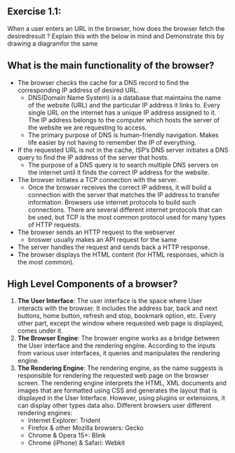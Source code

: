Exercise 1.1:
---------------------------------------------------------------------------------------------------------------------------------------
When a user enters an URL in the browser, how does the browser fetch the desiredresult ? Explain this with the below in mind and Demonstrate this by drawing a diagramfor the same

What is the main functionality of the browser?
----------------------------------------------------------------------
   - The browser checks the cache for a DNS record to find the corresponding IP address of desired URL.
      - DNS(Domain Name System) is a database that maintains the name of the website (URL) and the particular IP address it links to. Every single URL on the internet has a unique IP address assigned to it. The IP address belongs to the computer which hosts the server of the website we are requesting to access.
      - The primary purpose of DNS is human-friendly navigation. Makes life easier by not having to remember the IP of everything.
   - If the requested URL is not in the cache, ISP’s DNS server initiates a DNS query to find the IP address of the server that hosts.
      - The purpose of a DNS query is to search multiple DNS servers on the internet until it finds the correct IP address for the website.
   - The browser initiates a TCP connection with the server.
      - Once the browser receives the correct IP address, it will build a connection with the server that matches the IP address to transfer information. Browsers use internet protocols to build such connections. There are several different internet protocols that can be used, but TCP is the most common protocol used for many types of HTTP requests.
   - The browser sends an HTTP request to the webserver
      - broswer usually makes an API request for the same
   - The server handles the request and sends back a HTTP response.
   - The browser displays the HTML content (for HTML responses, which is the most common).

High Level Components of a browser?
---------------------------------------------------------------------------
1. **The User Interface**: The user interface is the space where User interacts with the browser. It includes the address bar, back and next buttons, home button, refresh and stop, bookmark option, etc. Every other part, except the window where requested web page is displayed, comes under it.
2. **The Browser Engine**: The browser engine works as a bridge between the User interface and the rendering engine. According to the inputs from various user interfaces, it queries and manipulates the rendering engine.
3. **The Rendering Engine**: The rendering engine, as the name suggests is responsible for rendering the requested web page on the browser screen. The rendering engine interprets the HTML, XML documents and images that are formatted using CSS and generates the layout that is displayed in the User Interface. However, using plugins or extensions, it can display other types data also. Different browsers user different rendering engines:
   - Internet Explorer: Trident
   - Firefox & other Mozilla browsers: Gecko
   - Chrome & Opera 15+: Blink
   - Chrome (iPhone) & Safari: Webkit


